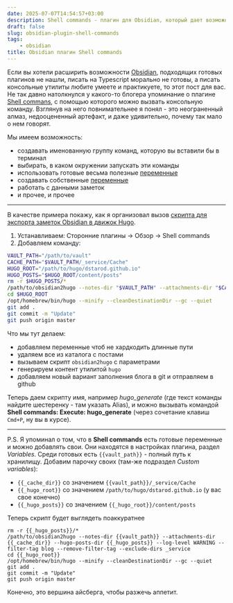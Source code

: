 ```yaml
---
date: 2025-07-07T14:54:57+03:00
description: Shell commands - плагин для Obsidian, который дает возможность бесконечно расширять функционал Obsidian через вызовы консольных утилит. Кратко о его возможностях с примерами.
draft: false
slug: obsidian-plugin-shell-commands
tags:
    - obsidian
title: Obsidian плагин Shell commands
---
```


Если вы хотели расширить возможности [Obsidian](https://obsidian.md), подходящих готовых плагинов не нашли, писать на Typescript морально не готовы, а писать консольные утилиты любите умеете и практикуете, то этот пост для вас.
Не так давно натолкнулся у какого-то блогера упоминание о плагине [Shell commans](https://publish.obsidian.md/shellcommands/Index), с помощью которого можно вызвать консольную команду. Взглянув на него повнимательнее я понял - это неограненный алмаз, недооцененный артефакт, и даже удивительно, почему так мало о нем говорят.

Мы имеем возможность:

- создавать именованную группу команд, которую вы вставили бы в терминал
- выбирать, в каком окружении запускать эти команды
- использовать готовые весьма полезные [переменные](https://publish.obsidian.md/shellcommands/Variables/Variables+-+general+principles)
- создавать собственные [переменные](https://publish.obsidian.md/shellcommands/Variables/Custom+variables)
- работать с данными заметок
- и прочее, и прочее

---

В качестве примера покажу, как я организовал вызов [скрипта для экспорта заметок Obsidian в движок Hugo](https://dstarod.github.io/posts/obsidian2hugo/).

1. Устанавливаем: Сторонние плагины -> Обзор -> Shell commands
2. Добавляем команду:

```bash
VAULT_PATH="/path/to/vault"
CACHE_PATH="$VAULT_PATH/_service/Cache"
HUGO_ROOT="/path/to/hugo/dstarod.github.io"
HUGO_POSTS="$HUGO_ROOT/content/posts"
rm -r $HUGO_POSTS/*
/path/to/obsidian2hugo --notes-dir "$VAULT_PATH" --attachments-dir "$CACHE_PATH" --hugo-posts-dir "$HUGO_POSTS" --log-level WARNING --filter-tag blog --remove-filter-tag --exclude-dirs _service
cd $HUGO_ROOT
/opt/homebrew/bin/hugo --minify --cleanDestinationDir --gc --quiet
git add .
git commit -m "Update"
git push origin master
```

Что мы тут делаем:

- добавляем переменные чтоб не хардкодить длинные пути
- удаляем все из каталога с постами
- вызываем скрипт `obsidian2hugo` с параметрами
- генерируем контент утилитой `hugo`
- добавляем новый вариант заполнения блога в git и отправляем в github

Теперь даем скрипту имя, например *hugo_generate* (где текст команды найдите шестеренку - там указать Alias), и можно вызывать командой **Shell commands: Execute: hugo_generate** (через сочетание клавиш `Cmd+P`, ну вы в курсе).

---

P.S. Я упоминал о том, что в **Shell commands** есть готовые переменные и можно добавлять свои. Они находятся в настройках плагина, раздел *Variables*. Среди готовых есть `{{vault_path}}` - полный путь к хранилищу. Добавим парочку своих (там-же подраздел *Custom variables*):

- `{{_cache_dir}}` со значением `{{vault_path}}/_service/Cache`
- `{{_hugo_root}}` со значением `/path/to/hugo/dstarod.github.io` (у вас свое конечно)
- `{{_hugo_posts}}` со значением `{{_hugo_root}}/content/posts`

Теперь скрипт будет выглядеть поаккуратнее

```shell
rm -r {{_hugo_posts}}/*
/path/to/obsidian2hugo --notes-dir {{vault_path}} --attachments-dir {{_cache_dir}} --hugo-posts-dir {{_hugo_posts}} --log-level WARNING --filter-tag blog --remove-filter-tag --exclude-dirs _service
cd {{_hugo_root}}
/opt/homebrew/bin/hugo --minify --cleanDestinationDir --gc --quiet
git add .
git commit -m "Update"
git push origin master
```

Конечно, это вершина айсберга, чтобы разжечь аппетит.